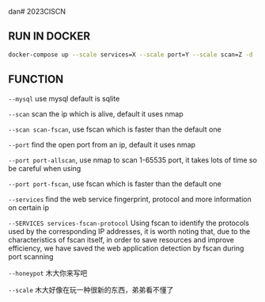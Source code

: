 dan# 2023CISCN

## RUN IN DOCKER

```bash
docker-compose up --scale services=X --scale port=Y --scale scan=Z -d
```

## FUNCTION

`--mysql` use mysql
default is sqlite

`--scan` scan the ip which is alive,  default it uses nmap

`--scan scan-fscan`, use fscan which is faster than the default one


`--port` find the open port from an ip, default it uses nmap

`--port port-allscan`, use nmap to scan 1-65535 port, it takes lots of time so be careful when using

`--port port-fscan`, use fscan which is faster than the default one


`--services` find the web service fingerprint, protocol and more information on certain ip

`--SERVICES services-fscan-protocol` Using fscan to identify the protocols used by the corresponding IP addresses, it is worth noting that, due to the characteristics of fscan itself, in order to save resources and improve efficiency, we have saved the web application detection by fscan during port scanning


`--honeypot` 木大你来写吧

`--scale` 木大好像在玩一种很新的东西，弟弟看不懂了


